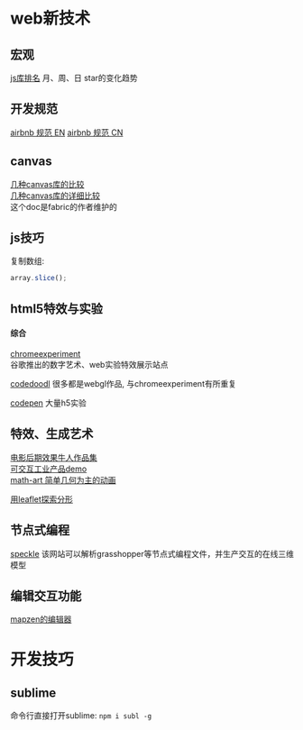 # web新技术

## 宏观
[js库排名](http://stats.js.org/) 月、周、日 star的变化趋势

## 开发规范
[airbnb 规范 EN](https://github.com/airbnb/javascript)
[airbnb 规范 CN](https://github.com/sivan/javascript-style-guide)

## canvas
[几种canvas库的比较](http://jo2.org/html5-canvas-libary-introduction/)<br>
[几种canvas库的详细比较](https://docs.google.com/spreadsheets/d/1JYEGMN2jJtmwyjB4DMw3uaYLVMkduf61suKpiOzo0hc/edit#gid=0)<br>
这个doc是fabric的作者维护的

## js技巧

复制数组:
```javascript
array.slice();
```


## html5特效与实验
#### 综合
[chromeexperiment](https://www.chromeexperiments.com/)<br>
谷歌推出的数字艺术、web实验特效展示站点

[codedoodl](http://codedoodl.es/)
很多都是webgl作品, 与chromeexperiment有所重复

[codepen](http://codepen.io/)
大量h5实验


## 特效、生成艺术
[电影后期效果牛人作品集](http://jonathankim.tv/)<br>
[可交互工业产品demo](https://www.airtightinteractive.com/demos/js/emsx/)<br>
[math-art 简单几何为主的动画](http://shonkwiler.org/)<br>

[用leaflet探索分形](https://github.com/IvanSanchez/Leaflet.MandelbrotGL)

## 节点式编程
[speckle](http://beta.speckle.xyz/view/s/4Jj8Am3tg)
该网站可以解析grasshopper等节点式编程文件，并生产交互的在线三维模型

## 编辑交互功能
[mapzen的编辑器](http://tangrams.github.io/tangram-play/)<br>


# 开发技巧
## sublime
命令行直接打开sublime: `npm i subl -g`
